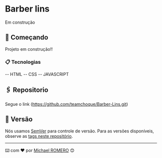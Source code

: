 # Barber lins 

Em construção

## 🚀 Começando

Projeto em construção!!

### 📋 Tecnologias

 -- HTML
 -- CSS
 -- JAVASCRIPT

## 🖇️ Repositorio

Segue o link (https://github.com/teamchoque/Barber-Lins.git)

## 📌 Versão

Nós usamos [SemVer](http://semver.org/) para controle de versão. Para as versões disponíveis, observe as [tags neste repositório](https://github.com/suas/tags/do/projeto). 

---
⌨️ com ❤️ por [Michael ROMERO](https://github.com/teamchoque) 😊